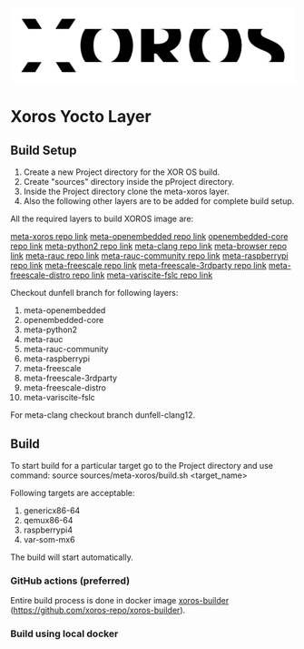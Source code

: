 ![](docs/img/logo.png)

# Xoros Yocto Layer

## Build Setup

1. Create a new Project directory for the XOR OS build.
2. Create "sources" directory inside the pProject directory.
3. Inside the Project directory clone the meta-xoros layer.
4. Also the following other layers are to be added for complete build setup.

All the required layers to build XOROS image are:

[meta-xoros repo link](https://github.com/xoros-repo/meta-xoros.git)
[meta-openembedded repo link](https://github.com/openembedded/meta-openembedded.git)
[openembedded-core repo link](https://git.openembedded.org/openembedded-core)
[meta-python2 repo link](https://git.openembedded.org/meta-python2)	
[meta-clang repo link](https://github.com/kraj/meta-clang.git)
[meta-browser repo link](https://github.com/OSSystems/meta-browser.git)
[meta-rauc repo link](https://github.com/rauc/meta-rauc.git)
[meta-rauc-community repo link](https://github.com/rauc/meta-rauc-community.git)
[meta-raspberrypi repo link](https://git.yoctoproject.org/meta-raspberrypi)
[meta-freescale repo link](https://git.yoctoproject.org/git/meta-freescale)
[meta-freescale-3rdparty repo link](https://github.com/Freescale/meta-freescale-3rdparty.git)
[meta-freescale-distro repo link](https://github.com/Freescale/meta-freescale-distro.git)
[meta-variscite-fslc repo link](https://github.com/varigit/meta-variscite-fslc.git)

Checkout dunfell branch for following layers:
1. meta-openembedded
2. openembedded-core
3. meta-python2
4. meta-rauc
5. meta-rauc-community
6. meta-raspberrypi
7. meta-freescale
8. meta-freescale-3rdparty
9. meta-freescale-distro
10. meta-variscite-fslc

For meta-clang checkout branch dunfell-clang12.

## Build 

To start build for a particular target go to the Project directory and use command:
source sources/meta-xoros/build.sh <target_name>

Following targets are acceptable:
1. genericx86-64
2. qemux86-64
3. raspberrypi4
4. var-som-mx6

The build will start automatically.

### GitHub actions (preferred)

Entire build process is done in docker image [xoros-builder](https://github.com/xoros-repo/xoros-builder) (https://github.com/xoros-repo/xoros-builder).

### Build using local docker

